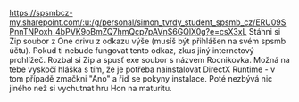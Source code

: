 https://spsmbcz-my.sharepoint.com/:u:/g/personal/simon_tvrdy_student_spsmb_cz/ERU09SPnnTNPoxh_4bPVK9oBmZQ7hmQcp7pAVnS6GQlX0g?e=csX3xL
Stáhni si Zip soubor z One drivu z odkazu výše (musíš být přihlášen na svém spsmb účtu). Pokud ti nebude fungovat tento odkaz, zkus jiný internetový prohlížeč.
Rozbal si Zip a spusť exe soubor s názvem Rocnikovka.
Možná na tebe vyskočí hláška s tím, že je potřeba nainstalovat DirectX Runtime - v tom případě zmačkni "Ano" a řiď se pokyny instalace.
Poté nezbývá nic jiného než si vychutnat hru Hon na maturitu.
